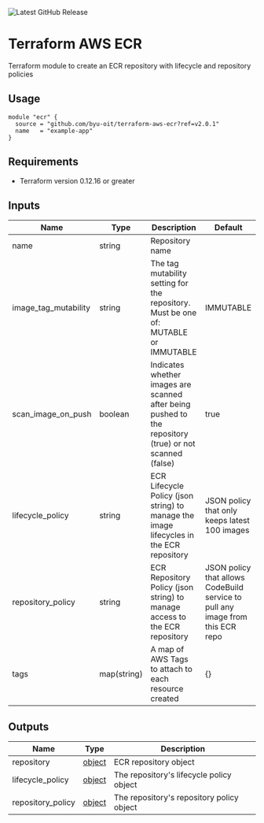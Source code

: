 ![Latest GitHub Release](https://img.shields.io/github/v/release/byu-oit/terraform-aws-ecr?sort=semver)

# Terraform AWS ECR
Terraform module to create an ECR repository with lifecycle and repository policies
 
## Usage
```hcl
module "ecr" {
  source = "github.com/byu-oit/terraform-aws-ecr?ref=v2.0.1"
  name   = "example-app"
}
```

## Requirements
* Terraform version 0.12.16 or greater

## Inputs
| Name | Type | Description | Default |
| --- | --- | --- | --- |
| name | string | Repository name | |
| image_tag_mutability | string | The tag mutability setting for the repository. Must be one of: MUTABLE or IMMUTABLE | IMMUTABLE |
| scan_image_on_push | boolean | Indicates whether images are scanned after being pushed to the repository (true) or not scanned (false) | true |
| lifecycle_policy | string | ECR Lifecycle Policy (json string) to manage the image lifecycles in the ECR repository | JSON policy that only keeps latest 100 images |
| repository_policy | string | ECR Repository Policy (json string) to manage access to the ECR repository | JSON policy that allows CodeBuild service to pull any image from this ECR repo |
| tags | map(string) | A map of AWS Tags to attach to each resource created | {} |

## Outputs
| Name | Type | Description |
| --- | --- | --- |
| repository | [object](https://www.terraform.io/docs/providers/aws/r/ecr_repository.html#attributes-reference) | ECR repository object |
| lifecycle_policy | [object](https://www.terraform.io/docs/providers/aws/r/ecr_lifecycle_policy.html#attributes-reference) | The repository's lifecycle policy object |
| repository_policy | [object](https://www.terraform.io/docs/providers/aws/r/ecr_repository_policy.html#attributes-reference) | The repository's repository policy object | 
